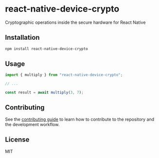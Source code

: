 # react-native-device-crypto

Cryptographic operations inside the secure hardware for React Native

## Installation

```sh
npm install react-native-device-crypto
```

## Usage

```js
import { multiply } from "react-native-device-crypto";

// ...

const result = await multiply(3, 7);
```

## Contributing

See the [contributing guide](CONTRIBUTING.md) to learn how to contribute to the repository and the development workflow.

## License

MIT
